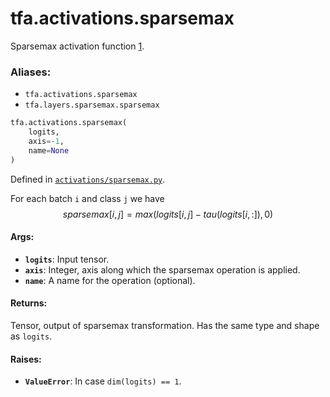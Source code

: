<div itemscope itemtype="http://developers.google.com/ReferenceObject">
<meta itemprop="name" content="tfa.activations.sparsemax" />
<meta itemprop="path" content="Stable" />
</div>

# tfa.activations.sparsemax

Sparsemax activation function [1].

### Aliases:

* `tfa.activations.sparsemax`
* `tfa.layers.sparsemax.sparsemax`

``` python
tfa.activations.sparsemax(
    logits,
    axis=-1,
    name=None
)
```



Defined in [`activations/sparsemax.py`](https://github.com/tensorflow/addons/tree/0.4-release/tensorflow_addons/activations/sparsemax.py).

<!-- Placeholder for "Used in" -->

For each batch `i` and class `j` we have
  $$sparsemax[i, j] = max(logits[i, j] - tau(logits[i, :]), 0)$$

[1]: https://arxiv.org/abs/1602.02068

#### Args:


* <b>`logits`</b>: Input tensor.
* <b>`axis`</b>: Integer, axis along which the sparsemax operation is applied.
* <b>`name`</b>: A name for the operation (optional).

#### Returns:

Tensor, output of sparsemax transformation. Has the same type and
shape as `logits`.


#### Raises:


* <b>`ValueError`</b>: In case `dim(logits) == 1`.